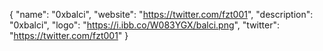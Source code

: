 {
  "name": "0xbalci",
  "website": "https://twitter.com/fzt001",
  "description": "0xbalci",
  "logo": "https://i.ibb.co/W083YGX/balci.png",
  "twitter": "https://twitter.com/fzt001"
}
